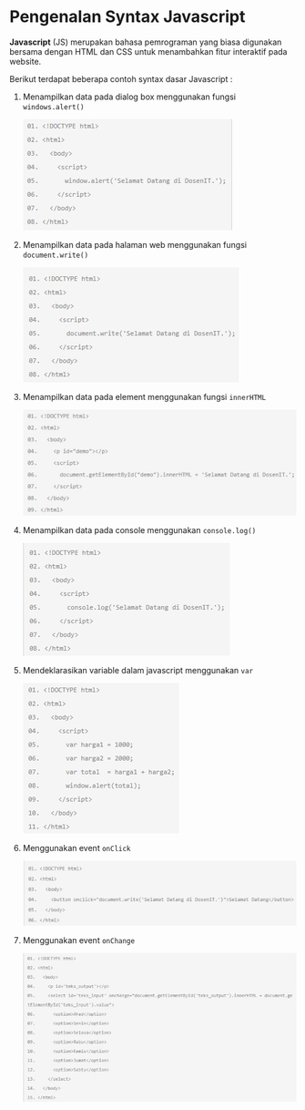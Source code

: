 # Pengenalan Syntax Javascript

**Javascript** (JS) merupakan bahasa pemrograman yang biasa digunakan bersama dengan HTML dan CSS untuk menambahkan fitur interaktif pada website. 

Berikut terdapat beberapa contoh syntax dasar Javascript :

1. Menampilkan data pada dialog box menggunakan fungsi `windows.alert()`

   ![alert.jpg](alert.jpg)

   

2. Menampilkan data pada halaman web menggunakan fungsi `document.write()`

   ![documentWrite.jpg](documentWrite.jpg)



1. Menampilkan data pada element menggunakan fungsi `innerHTML`

   ![inner.jpg](inner.jpg)

   

2. Menampilkan data pada console menggunakan `console.log()`

   ![consoleLog.jpg](consoleLog.jpg)

   

3. Mendeklarasikan variable dalam javascript menggunakan `var`

   ![var.jpg](var.jpg)

   

4. Menggunakan event `onClick`

   ![onClick.jpg](onClick.jpg)

   

5. Menggunakan event `onChange`

   ![onChange.jpg](onChange.jpg)

